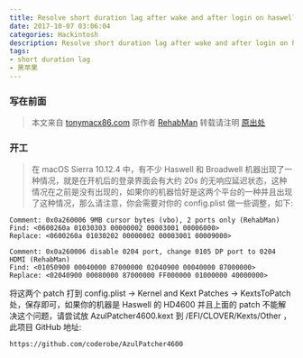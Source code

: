 ```yaml
---
title: Resolve short duration lag after wake and after login on haswell or broadwell
date: 2017-10-07 03:06:04
categories: Hackintosh
description: Resolve short duration lag after wake and after login on haswell or broadwell
tags: 
- short duration lag
- 黑苹果
---
```


### 写在前面

> 本文来自 [tonymacx86.com](https://www.tonymacx86.com/threads/readme-common-some-unsolved-problems-in-10-12-sierra.202316/page-94#post-1485104) 
> 原作者 [RehabMan](https://www.tonymacx86.com/members/rehabman.429483/)
> 转载请注明 [原出处](https://blog.iamzhl.top/2017/10/07/Resolve%20short%20duration%20lag%20after%20wake%20and%20after%20login%20on%20haswell%20or%20broadwell/)

### 开工

> 在 macOS Sierra 10.12.4 中，有不少 Haswell 和 Broadwell 机器出现了一种情况，就是在开机后的登录界面会有大约 20s 的无响应延迟状态，这种情况在之前是没有出现的，如果你的机器恰好是这两个平台的一种并且出现了这种情况，那么请注意，你会需要对你的 config.plist 做一些调整，如下: 

```
Comment: 0x0a260006 9MB cursor bytes (vbo), 2 ports only (RehabMan)
Find: <0600260a 01030303 00000002 00003001 00006000>
Replace: <0600260a 01030202 00000002 00003001 00009000>
```

```
Comment: 0x0a260006 disable 0204 port, change 0105 DP port to 0204 HDMI (RehabMan)
Find: <01050900 00040000 87000000 02040900 00040000 87000000>
Replace: <02040900 00080000 87000000 FF000000 01000000 40000000>
```

将这两个 patch 打到 config.plist -> Kernel and Kext Patches -> KextsToPatch 处，保存即可，如果你的机器是 Haswell 的 HD4600 并且上面的 patch 不能解决这个问题，请尝试放 AzulPatcher4600.kext 到 /EFI/CLOVER/Kexts/Other ，此项目 GitHub 地址: 

```
https://github.com/coderobe/AzulPatcher4600
```


